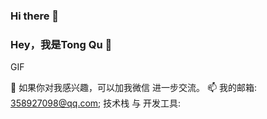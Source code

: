 ### Hi there 👋

<!--
**Tong-Q/Tong-Q** is a ✨ _special_ ✨ repository because its `README.md` (this file) appears on your GitHub profile.

Here are some ideas to get you started:

- 🔭 I’m currently working on ...
- 🌱 I’m currently learning ...
- 👯 I’m looking to collaborate on ...
- 🤔 I’m looking for help with ...
- 💬 Ask me about ...
- 📫 How to reach me: ...
- 😄 Pronouns: ...
- ⚡ Fun fact: ...
-->

<!--[![Anurag's GitHub stats](https://github-readme-stats.vercel.app/api?username=Tong-Q)](https://github.com/anuraghazra/github-readme-stats)-->
### Hey，我是Tong Qu  👋

GIF

💬 如果你对我感兴趣，可以加我微信 进一步交流。
📫 我的邮箱: 358927098@qq.com;
技术栈 与 开发工具:

    
